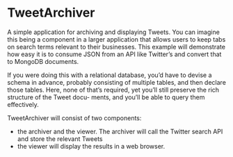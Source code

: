 # TweetArchiver
A  simple  application  for  archiving  and  displaying  Tweets.  You  can
imagine this being a component in a larger application that allows users to keep tabs
on search terms relevant to their businesses. This example will demonstrate how easy
it is to consume JSON from an API like Twitter’s and convert that to MongoDB documents.

If you were doing this with a relational database, you’d have to devise a schema
in advance, probably consisting of multiple tables, and then declare those tables. Here,
none of that’s required, yet you’ll still preserve the rich structure of the Tweet docu-
ments, and you’ll be able to query them effectively.

TweetArchiver  will  consist  of  two  components:
* the archiver and the viewer. The archiver will call the Twitter search API and store the relevant Tweets
* the viewer will display the results in a web browser.
